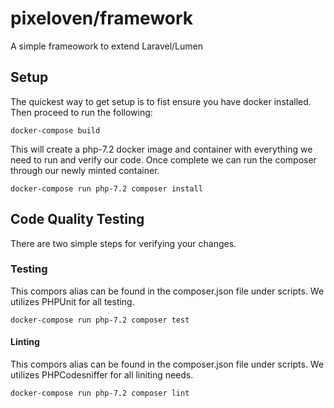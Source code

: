 # pixeloven/framework
A simple frameowork to extend Laravel/Lumen

## Setup
The quickest way to get setup is to fist ensure you have docker installed. Then proceed to run the following:
```
docker-compose build
```
This will create a php-7.2 docker image and container with everything we need to run and verify our code. Once complete we can run the composer through our newly minted container.
```
docker-compose run php-7.2 composer install
```

## Code Quality Testing
There are two simple steps for verifying your changes.

### Testing
This compors alias can be found in the composer.json file under scripts. We utilizes PHPUnit for all testing.
```
docker-compose run php-7.2 composer test
```


#### Linting
This compors alias can be found in the composer.json file under scripts. We utilizes PHPCodesniffer for all liniting needs.
```
docker-compose run php-7.2 composer lint
```